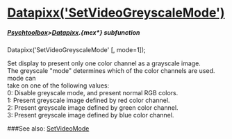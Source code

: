 # [Datapixx('SetVideoGreyscaleMode')](Datapixx-SetVideoGreyscaleMode) 
##### [Psychtoolbox](Psychtoolbox)>[Datapixx](Datapixx).{mex*} subfunction

Datapixx('SetVideoGreyscaleMode' [, mode=1]);

Set display to present only one color channel as a grayscale image.  
The greyscale "mode" determines which of the color channels are used. mode can  
take on one of the following values:  
   0: Disable greyscale mode, and present normal RGB colors.  
   1: Present greyscale image defined by red color channel.  
   2: Present greyscale image defined by green color channel.  
   3: Present greyscale image defined by blue color channel.  
  


###See also:
[SetVideoMode](Datapixx-SetVideoMode)
